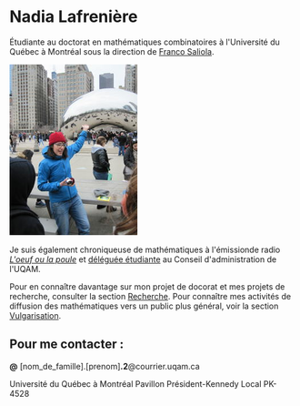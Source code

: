 # Nadia Lafrenière

Étudiante au doctorat en mathématiques combinatoires à l'Université du Québec à Montréal sous la direction de [Franco Saliola](http://lacim.uqam.ca/~saliola/).

![photo](photo_Nadia.jpg " En présentant la topologie du Cloud Gate à des élèves, à Chicago.")

Je suis également chroniqueuse de mathématiques à l'émissionde radio [_L'oeuf ou la poule_](http://www.loeufoulapoule.org) et [déléguée étudiante](http://www.ca-uqam.info) au Conseil  d'administration de l'UQAM.

Pour en connaître davantage sur mon projet de docorat et mes projets de recherche, consulter la section [Recherche](recherche). Pour connaître mes activités de diffusion des mathématiques vers un public plus général, voir la section [Vulgarisation](vulgarisation).

## Pour me contacter :

**@** [nom_de_famille].[prenom]**.2**@courrier.uqam.ca

Université du Québec à Montréal
Pavillon Président-Kennedy
Local PK-4528
